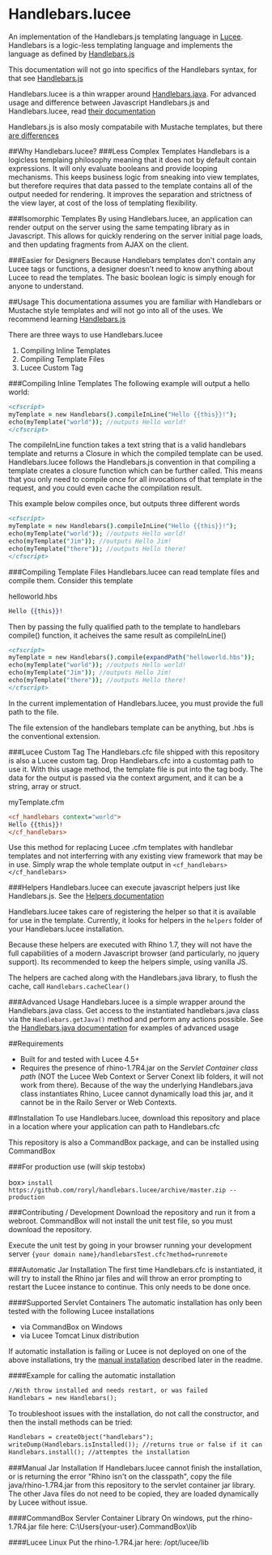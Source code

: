 # Handlebars.lucee
An implementation of the Handlebars.js templating language in [Lucee](http://lucee.org/). Handlebars is a logic-less templating language and implements the language as defined by [Handlebars.js](http://handlebarsjs.com/)

This documentation will not go into specifics of the Handlebars syntax, for that see [Handlebars.js](http://handlebarsjs.com/)

Handlebars.lucee is a thin wrapper around [Handlebars.java](https://github.com/jknack/handlebars.java). For advanced usage and difference between Javascript Handlebars.js and Handlebars.lucee, read [their documentation](https://github.com/jknack/handlebars.java)

Handlebars.js is also mosly compatabile with Mustache templates, but there [are differences](https://github.com/wycats/handlebars.js#differences-between-handlebarsjs-and-mustache)

##Why Handlebars.lucee?
###Less Complex Templates
Handlebars is a logicless templaing philosophy meaning that it does not by default contain expressions. It will only evaluate booleans and provide looping mechanisms. This keeps business logic from sneaking into view templates, but therefore requires that data passed to the template contains all of the output needed for rendering. It improves the separation and strictness of the view layer, at cost of the loss of templating flexibility. 

###Isomorphic Templates
By using Handlebars.lucee, an application can render output on the server using the same tempating library as in Javascript. This allows for quickly rendering on the server initial page loads, and then updating fragments from AJAX on the client.

###Easier for Designers
Because Handlebars templates don't contain any Lucee tags or functions, a designer doesn't need to know anything about Lucee to read the templates. The basic boolean logic is simply enough for anyone to understand.

##Usage
This documentationa assumes you are familiar with Handlebars or Mustache style templates and will not go into all of the uses. We recommend learning [Handlebars.js](http://handlebarsjs.com/) 

There are three ways to use Handlebars.lucee

1. Compiling Inline Templates
2. Compiling Template Files
3. Lucee Custom Tag

###Compiling Inline Templates
The following example will output a hello world:
```coldfusion
<cfscript>
myTemplate = new Handlebars().compileInLine("Hello {{this}}!");
echo(myTemplate("world")); //outputs Hello world!
</cfscript>
```

The compileInLine function takes a text string that is a valid handlebars template and returns a Closure in which the compiled template can be used. Handlebars.lucee follows the Handlebars.js convention in that compiling a template creates a closure function which can be further called. This means that you only need to compile once for all invocations of that template in the request, and you could even cache the compilation result. 

This example below compiles once, but outputs three different words
```coldfusion
<cfscript>
myTemplate = new Handlebars().compileInLine("Hello {{this}}!");
echo(myTemplate("world")); //outputs Hello world!
echo(myTemplate("Jim")); //outputs Hello Jim!
echo(myTemplate("there")); //outputs Hello there!
</cfscript>
```

###Compiling Template Files
Handlebars.lucee can read template files and compile them. Consider this template

helloworld.hbs
```handlebars
Hello {{this}}!
```

Then by passing the fully qualified path to the template to handlebars compile() function, it acheives the same result as compileInLine()

```coldfusion
<cfscript>
myTemplate = new Handlebars().compile(expandPath("helloworld.hbs"));
echo(myTemplate("world")); //outputs Hello world!
echo(myTemplate("Jim")); //outputs Hello Jim!
echo(myTemplate("there")); //outputs Hello there!
</cfscript>
```

In the current implementation of Handlebars.lucee, you must provide the full path to the file.

The file extension of the handlebars template can be anything, but .hbs is the conventional extension.

###Lucee Custom Tag
The Handlebars.cfc file shipped with this repository is also a Lucee custom tag. Drop Handlebars.cfc into a customtag path to use it. With this usage method, the template file is put into the tag body. The data for the output is passed via the context argument, and it can be a string, array or struct.

myTemplate.cfm
```coldfusion
<cf_handlebars context="world">
Hello {{this}}!
</cf_handlebars>
```

Use this method for replacing Lucee .cfm templates with handlebar templates and not interferring with any existing view framework that may be in use. Simply wrap the whole template output in `<cf_handlebars></cf_handlebars>`

###Helpers
Handlebars.lucee can execute javascript helpers just like Handlebars.js. See the [Helpers documentation](http://handlebarsjs.com/block_helpers.html)

Handlebars.lucee takes care of registering the helper so that it is available for use in the template. Currently, it looks for helpers in the `helpers` folder of your Handlebars.lucee installation.

Because these helpers are executed with Rhino 1.7, they will not have the full capabilities of a modern Javascript browser (and particularly, no jquery support). Its recommended to keep the helpers simple, using vanilla JS.

The helpers are cached along with the Handlebars.java library, to flush the cache, call `Handlebars.cacheClear()`

###Advanced Usage
Handlebars.lucee is a simple wrapper around the Handlebars.java class. Get access to the instantiated handlebars.java class via the `Handlebars.getJava()` method and perform any actions possible. See the [Handlebars.java documentation](https://github.com/jknack/handlebars.java) for examples of advanced usage

##Requirements
* Built for and tested with Lucee 4.5+
* Requires the presence of rhino-1.7R4.jar on the *Servlet Container class path* (NOT the Lucee Web Context or Server Conext lib folders, it will not work from there). Because of the way the underlying Handlebars.java class instantiates Rhino, Lucee cannot dynamically load this jar, and it cannot be in the Railo Server or Web Contexts.

##Installation
To use Handlebars.lucee, download this repository and place in a location where your application can path to Handlebars.cfc

This repository is also a CommandBox package, and can be installed using CommandBox

###For production use (will skip testobx)

box> `install https://github.com/roryl/handlebars.lucee/archive/master.zip --production`

###Contributing / Development
Download the repository and run it from a webroot. CommandBox will not install the unit test file, so you must download the repository. 

Execute the unit test by going in your browser running your development server `{your domain name}/handlebarsTest.cfc?method=runremote`

###Automatic Jar Installation
The first time Handlebars.cfc is instantiated, it will try to install the Rhino jar files and will throw an error prompting to restart the Lucee instance to continue. This only needs to be done once.

####Supported Servlet Containers
The automatic installation has only been tested with the following Lucee installations
* via CommandBox on Windows
* via Lucee Tomcat Linux distribution

If automatic installation is failing or Lucee is not deployed on one of the above installations, try the [manual installation](#manual-jar-installation) described later in the readme. 

####Example for calling the automatic installation
```coldfusion
//With throw installed and needs restart, or was failed
Handlebars = new Handlebars();
```

To troubleshoot issues with the installation, do not call the constructor, and then the install methods can be tried:

```coldfusion
Handlebars = createObject("handlebars");
writeDump(Handlebars.isInstalled()); //returns true or false if it can fine Rhino
Handlebars.install(); //attemptes the installation
```

###Manual Jar Installation
If Handlebars.lucee cannot finish the installation, or is returning the error "Rhino isn't on the classpath", copy the file java/rhino-1.7R4.jar from this repository to the servlet container jar library. The other Java files do not need to be copied, they are loaded dynamically by Lucee without issue.

####CommandBox Servler Container Library
On windows, put the rhino-1.7R4.jar file here:
C:\Users\{your-user}\.CommandBox\lib

####Lucee Linux
Put the rhino-1.7R4.jar here: /opt/lucee/lib
